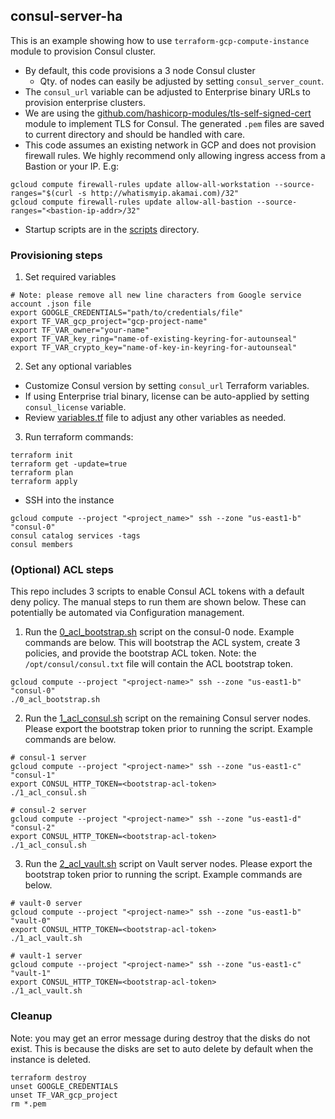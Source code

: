 ## consul-server-ha
This is an example showing how to use `terraform-gcp-compute-instance` module to provision Consul cluster.

- By default, this code provisions a 3 node Consul cluster
  - Qty. of nodes can easily be adjusted by setting `consul_server_count`.
- The `consul_url` variable can be adjusted to Enterprise binary URLs to provision enterprise clusters.
- We are using the [github.com/hashicorp-modules/tls-self-signed-cert](github.com/hashicorp-modules/tls-self-signed-cert) module to implement TLS for Consul. The generated `.pem` files are saved to current directory and should be handled with care.
- This code assumes an existing network in GCP and does not provision firewall rules. We highly recommend only allowing ingress access from a Bastion or your IP. E.g:
```
gcloud compute firewall-rules update allow-all-workstation --source-ranges="$(curl -s http://whatismyip.akamai.com)/32"
gcloud compute firewall-rules update allow-all-bastion --source-ranges="<bastion-ip-addr>/32"
```

- Startup scripts are in the [scripts](scripts/) directory.

### Provisioning steps
1. Set required variables
```
# Note: please remove all new line characters from Google service account .json file
export GOOGLE_CREDENTIALS="path/to/credentials/file"
export TF_VAR_gcp_project="gcp-project-name"
export TF_VAR_owner="your-name"
export TF_VAR_key_ring="name-of-existing-keyring-for-autounseal"
export TF_VAR_crypto_key="name-of-key-in-keyring-for-autounseal"
```
2. Set any optional variables
- Customize Consul version by setting `consul_url` Terraform variables.
- If using Enterprise trial binary, license can be auto-applied by setting `consul_license` variable.
- Review [variables.tf](variables.tf) file to adjust any other variables as needed.

3. Run terraform commands:
```
terraform init
terraform get -update=true
terraform plan
terraform apply
```
- SSH into the instance
```
gcloud compute --project "<project_name>" ssh --zone "us-east1-b" "consul-0"
consul catalog services -tags
consul members
``` 

### (Optional) ACL steps
This repo includes 3 scripts to enable Consul ACL tokens with a default deny policy. The manual steps to run them are shown below. These can potentially be automated via Configuration management.

1. Run the [0_acl_bootstrap.sh](scripts/0_acl_bootstrap.sh) script on the consul-0 node. Example commands are below. This will bootstrap the ACL system, create 3 policies, and provide the bootstrap ACL token.
Note: the `/opt/consul/consul.txt` file will contain the ACL bootstrap token.
```
gcloud compute --project "<project-name>" ssh --zone "us-east1-b" "consul-0"
./0_acl_bootstrap.sh
```

2. Run the [1_acl_consul.sh](scripts/1_acl_consul.sh) script on the remaining Consul server nodes. Please export the bootstrap token prior to running the script. Example commands are below. 
```
# consul-1 server
gcloud compute --project "<project-name>" ssh --zone "us-east1-c" "consul-1"
export CONSUL_HTTP_TOKEN=<bootstrap-acl-token>
./1_acl_consul.sh

# consul-2 server
gcloud compute --project "<project-name>" ssh --zone "us-east1-d" "consul-2"
export CONSUL_HTTP_TOKEN=<bootstrap-acl-token>
./1_acl_consul.sh
```

3. Run the [2_acl_vault.sh](scripts/2_acl_vault.sh) script on Vault server nodes. Please export the bootstrap token prior to running the script. Example commands are below. 
```
# vault-0 server
gcloud compute --project "<project-name>" ssh --zone "us-east1-b" "vault-0"
export CONSUL_HTTP_TOKEN=<bootstrap-acl-token>
./1_acl_vault.sh

# vault-1 server
gcloud compute --project "<project-name>" ssh --zone "us-east1-c" "vault-1"
export CONSUL_HTTP_TOKEN=<bootstrap-acl-token>
./1_acl_vault.sh
```

### Cleanup
Note: you may get an error message during destroy that the disks do not exist. This is because the disks are set to auto delete by default when the instance is deleted. 
```
terraform destroy
unset GOOGLE_CREDENTIALS
unset TF_VAR_gcp_project
rm *.pem
```

